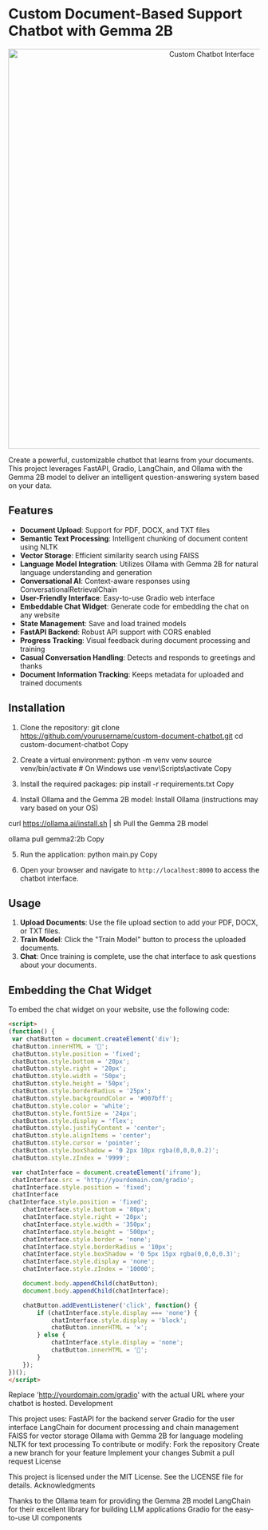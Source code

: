 # Custom Document-Based Support Chatbot with Gemma 2B

<p align="center">
  <img src="https://github.com/user-attachments/assets/d7a4102f-1a25-47b5-a21a-dbfed3a6f9c3" alt="Custom Chatbot Interface" width="800">
</p>

Create a powerful, customizable chatbot that learns from your documents. This project leverages FastAPI, Gradio, LangChain, and Ollama with the Gemma 2B model to deliver an intelligent question-answering system based on your data.

## Features

- **Document Upload**: Support for PDF, DOCX, and TXT files
- **Semantic Text Processing**: Intelligent chunking of document content using NLTK
- **Vector Storage**: Efficient similarity search using FAISS
- **Language Model Integration**: Utilizes Ollama with Gemma 2B for natural language understanding and generation
- **Conversational AI**: Context-aware responses using ConversationalRetrievalChain
- **User-Friendly Interface**: Easy-to-use Gradio web interface
- **Embeddable Chat Widget**: Generate code for embedding the chat on any website
- **State Management**: Save and load trained models
- **FastAPI Backend**: Robust API support with CORS enabled
- **Progress Tracking**: Visual feedback during document processing and training
- **Casual Conversation Handling**: Detects and responds to greetings and thanks
- **Document Information Tracking**: Keeps metadata for uploaded and trained documents

## Installation

1. Clone the repository:
git clone https://github.com/yourusername/custom-document-chatbot.git cd custom-document-chatbot
Copy

2. Create a virtual environment:
python -m venv venv source venv/bin/activate # On Windows use venv\Scripts\activate
Copy

3. Install the required packages:
pip install -r requirements.txt
Copy

4. Install Ollama and the Gemma 2B model:
Install Ollama (instructions may vary based on your OS)

curl https://ollama.ai/install.sh | sh
Pull the Gemma 2B model

ollama pull gemma2:2b
Copy

5. Run the application:
python main.py
Copy

6. Open your browser and navigate to `http://localhost:8000` to access the chatbot interface.

## Usage

1. **Upload Documents**: Use the file upload section to add your PDF, DOCX, or TXT files.
2. **Train Model**: Click the "Train Model" button to process the uploaded documents.
3. **Chat**: Once training is complete, use the chat interface to ask questions about your documents.

## Embedding the Chat Widget

To embed the chat widget on your website, use the following code:

```html
<script>
(function() {
 var chatButton = document.createElement('div');
 chatButton.innerHTML = '💬';
 chatButton.style.position = 'fixed';
 chatButton.style.bottom = '20px';
 chatButton.style.right = '20px';
 chatButton.style.width = '50px';
 chatButton.style.height = '50px';
 chatButton.style.borderRadius = '25px';
 chatButton.style.backgroundColor = '#007bff';
 chatButton.style.color = 'white';
 chatButton.style.fontSize = '24px';
 chatButton.style.display = 'flex';
 chatButton.style.justifyContent = 'center';
 chatButton.style.alignItems = 'center';
 chatButton.style.cursor = 'pointer';
 chatButton.style.boxShadow = '0 2px 10px rgba(0,0,0,0.2)';
 chatButton.style.zIndex = '9999';

 var chatInterface = document.createElement('iframe');
 chatInterface.src = 'http://yourdomain.com/gradio';
 chatInterface.style.position = 'fixed';
 chatInterface
chatInterface.style.position = 'fixed';
    chatInterface.style.bottom = '80px';
    chatInterface.style.right = '20px';
    chatInterface.style.width = '350px';
    chatInterface.style.height = '500px';
    chatInterface.style.border = 'none';
    chatInterface.style.borderRadius = '10px';
    chatInterface.style.boxShadow = '0 5px 15px rgba(0,0,0,0.3)';
    chatInterface.style.display = 'none';
    chatInterface.style.zIndex = '10000';

    document.body.appendChild(chatButton);
    document.body.appendChild(chatInterface);

    chatButton.addEventListener('click', function() {
        if (chatInterface.style.display === 'none') {
            chatInterface.style.display = 'block';
            chatButton.innerHTML = '✕';
        } else {
            chatInterface.style.display = 'none';
            chatButton.innerHTML = '💬';
        }
    });
})();
</script>
```
Replace 'http://yourdomain.com/gradio' with the actual URL where your chatbot is hosted.
Development

This project uses:
FastAPI for the backend server
Gradio for the user interface
LangChain for document processing and chain management
FAISS for vector storage
Ollama with Gemma 2B for language modeling
NLTK for text processing
To contribute or modify:
Fork the repository
Create a new branch for your feature
Implement your changes
Submit a pull request
License

This project is licensed under the MIT License. See the LICENSE file for details.
Acknowledgments

Thanks to the Ollama team for providing the Gemma 2B model
LangChain for their excellent library for building LLM applications
Gradio for the easy-to-use UI components
